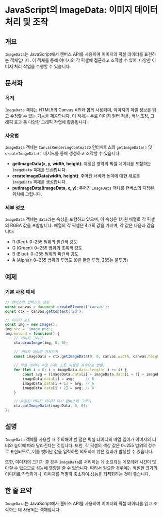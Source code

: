 <!--
Meta Description: # JavaScript의 ImageData: 이미지 데이터 처리 및 조작 ## 개요 `ImageData`는 JavaScript에서 캔버스 API를 사용하여 이미지의 픽셀 데이터를 표현하는 객체입니다. 이 객체를 통해 이미지의 각 픽셀에 접근하고 조작할 수 있어, 다양한...
Meta Keywords: imagedata, data, 이미지, 이미지의, canvas
-->

# JavaScript의 ImageData: 이미지 데이터 처리 및 조작

## 개요
`ImageData`는 JavaScript에서 캔버스 API를 사용하여 이미지의 픽셀 데이터를 표현하는 객체입니다. 이 객체를 통해 이미지의 각 픽셀에 접근하고 조작할 수 있어, 다양한 이미지 처리 작업을 수행할 수 있습니다.

## 문서화

### 목적
`ImageData` 객체는 HTML5의 Canvas API와 함께 사용되며, 이미지의 픽셀 정보를 읽고 수정할 수 있는 기능을 제공합니다. 이 객체는 주로 이미지 필터 적용, 색상 조정, 그래픽 효과 등 다양한 그래픽 작업에 활용됩니다.

### 사용법
`ImageData` 객체는 `CanvasRenderingContext2D` 인터페이스의 `getImageData()` 및 `createImageData()` 메서드를 통해 생성하고 조작할 수 있습니다. 

- **getImageData(x, y, width, height)**: 지정된 영역의 픽셀 데이터를 포함하는 `ImageData` 객체를 반환합니다.
- **createImageData(width, height)**: 주어진 너비와 높이에 대한 새로운 `ImageData` 객체를 생성합니다.
- **putImageData(imageData, x, y)**: 주어진 `ImageData` 객체를 캔버스의 지정된 위치에 그립니다.

### 세부 정보
`ImageData` 객체는 `data`라는 속성을 포함하고 있으며, 이 속성은 1차원 배열로 각 픽셀의 RGBA 값을 포함합니다. 배열의 각 픽셀은 4개의 값을 가지며, 각 값은 다음과 같습니다:

- R (Red): 0~255 범위의 빨간색 강도
- G (Green): 0~255 범위의 초록색 강도
- B (Blue): 0~255 범위의 파란색 강도
- A (Alpha): 0~255 범위의 투명도 (0은 완전 투명, 255는 불투명)

## 예제

### 기본 사용 예제
```javascript
// 캔버스와 컨텍스트 생성
const canvas = document.createElement('canvas');
const ctx = canvas.getContext('2d');

// 이미지 로드
const img = new Image();
img.src = 'image.png';
img.onload = function() {
    // 이미지 그리기
    ctx.drawImage(img, 0, 0);
    
    // 이미지 데이터 가져오기
    const imageData = ctx.getImageData(0, 0, canvas.width, canvas.height);
    
    // 픽셀 데이터 수정 (예: 모든 픽셀을 흑백으로 변환)
    for (let i = 0; i < imageData.data.length; i += 4) {
        const avg = (imageData.data[i] + imageData.data[i + 1] + imageData.data[i + 2]) / 3;
        imageData.data[i] = avg;     // R
        imageData.data[i + 1] = avg; // G
        imageData.data[i + 2] = avg; // B
    }

    // 수정된 이미지 데이터 다시 캔버스에 그리기
    ctx.putImageData(imageData, 0, 0);
};
```

## 설명
`ImageData` 객체를 사용할 때 주의해야 할 점은 픽셀 데이터의 배열 길이가 이미지의 너비와 높이에 따라 달라진다는 것입니다. 또한, 각 픽셀의 색상 값은 0~255 범위의 정수로 표현되므로, 이를 벗어난 값을 입력하면 의도하지 않은 결과가 발생할 수 있습니다.

또한, 이미지의 크기가 클 경우 `ImageData`를 처리하는 데 소요되는 메모리와 시간이 많아질 수 있으므로 성능에 영향을 줄 수 있습니다. 따라서 필요한 경우에는 적절한 크기의 이미지로 작업하거나, 이미지를 적절히 축소하여 성능을 최적화하는 것이 좋습니다.

## 한 줄 요약
`ImageData`는 JavaScript에서 캔버스 API를 사용하여 이미지의 픽셀 데이터를 읽고 조작하는 데 사용되는 객체입니다.